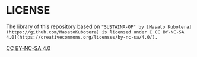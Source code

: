 # LICENSE 
The library of this repository based on 
```"SUSTAINA-OP" by [Masato Kubotera](https://github.com/MasatoKubotera) is licensed under [ CC BY-NC-SA 4.0](https://creativecommons.org/licenses/by-nc-sa/4.0/).```


[CC BY-NC-SA 4.0](../image/68747470733a2f2f6d6972726f72732e6372656174697665636f6d6d6f6e732e6f72672f70726573736b69742f627574746f6e732f38387833312f706e672f62792d6e632d73612e706e67.png "CC BY-NC-SA 4.0")

